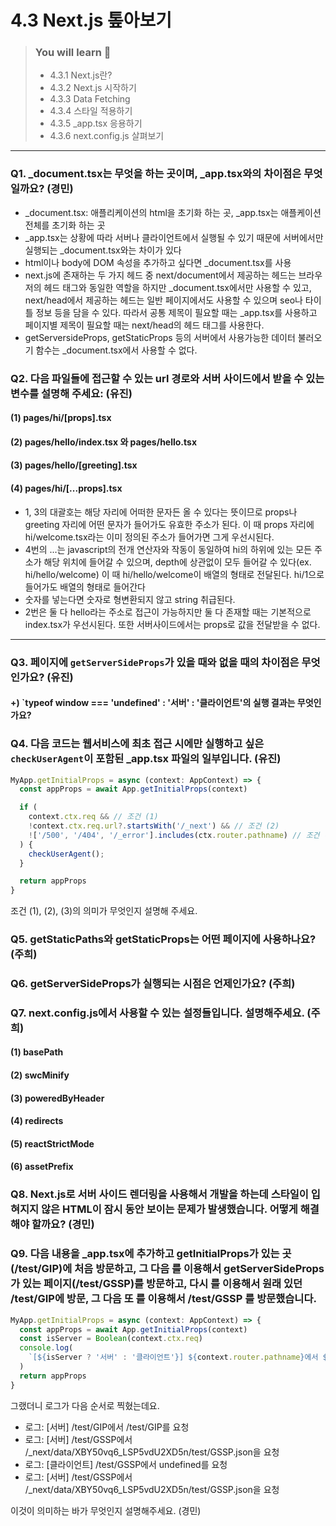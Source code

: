 # 4.3 Next.js 톺아보기

> ### You will learn 📝
>- 4.3.1 Next.js란?
>- 4.3.2 Next.js 시작하기
>- 4.3.3 Data Fetching
>- 4.3.4 스타일 적용하기
>- 4.3.5 _app.tsx 응용하기
>- 4.3.6 next.config.js 살펴보기

---

### Q1. _document.tsx는 무엇을 하는 곳이며, _app.tsx와의 차이점은 무엇일까요? (경민)
- _document.tsx: 애플리케이션의 html을 초기화 하는 곳, _app.tsx는 애플케이션 전체를 초기화 하는 곳
- _app.tsx는 상황에 따라 서버나 클라이언트에서 실행될 수 있기 때문에 서버에서만 실행되는 _document.tsx와는 차이가 있다
- html이나 body에 DOM 속성을 추가하고 싶다면 _document.tsx를 사용
- next.js에 존재하는 두 가지 헤드 중 next/document에서 제공하는 헤드는 브라우저의 헤드 태그와 동일한 역할을 하지만 _document.tsx에서만 사용할 수 있고, next/head에서 제공하는 헤드는 일반 페이지에서도 사용할 수 있으며 seo나 타이틀 정보 등을 담을 수 있다. 따라서 공통 제목이 필요할 때는 _app.tsx를 사용하고 페이지별 제목이 필요할 때는 next/head의 헤드 태그를 사용한다.
- getServersideProps, getStaticProps 등의 서버에서 사용가능한 데이터 불러오기 함수는 _document.tsx에서 사용할 수 없다.

### Q2. 다음 파일들에 접근할 수 있는 url 경로와 서버 사이드에서 받을 수 있는 변수를 설명해 주세요: (유진)
#### (1) pages/hi/[props].tsx
#### (2) pages/hello/index.tsx 와 pages/hello.tsx
#### (3) pages/hello/[greeting].tsx
#### (4) pages/hi/[...props].tsx

- 1, 3의 대괄호는 해당 자리에 어떠한 문자든 올 수 있다는 뜻이므로 props나 greeting 자리에 어떤 문자가 들어가도 유효한 주소가 된다. 이 때 props 자리에 hi/welcome.tsx라는 이미 정의된 주소가 들어가면 그게 우선시된다. 
- 4번의 ...는 javascript의 전개 연산자와 작동이 동일하여 hi의 하위에 있는 모든 주소가 해당 위치에 들어갈 수 있으며, depth에 상관없이 모두 들어갈 수 있다(ex. hi/hello/welcome) 이 때 hi/hello/welcome이 배열의 형태로 전달된다. hi/1으로 들어가도 배열의 형태로 들어간다
- 숫자를 넣는다면 숫자로 형변환되지 않고 string 취급된다.
- 2번은 둘 다 hello라는 주소로 접근이 가능하지만 둘 다 존재할 때는 기본적으로 index.tsx가 우선시된다. 또한 서버사이드에서는 props로 값을 전달받을 수 없다.

---

### Q3. 페이지에 `getServerSideProps`가 있을 때와 없을 때의 차이점은 무엇인가요? (유진)
#### +) `typeof window === 'undefined' : '서버' : '클라이언트'의 실행 결과는 무엇인가요?

### Q4. 다음 코드는 웹서비스에 최초 접근 시에만 실행하고 싶은 `checkUserAgent`이 포함된 _app.tsx 파일의 일부입니다. (유진)
```js
MyApp.getInitialProps = async (context: AppContext) => {
  const appProps = await App.getInitialProps(context)

  if (
    context.ctx.req && // 조건 (1)
    !context.ctx.req.url?.startsWith('/_next') && // 조건 (2)
    !['/500', '/404', '/_error'].includes(ctx.router.pathname) // 조건 (3)
  ) {
    checkUserAgent();
  }

  return appProps
}
```
조건 (1), (2), (3)의 의미가 무엇인지 설명해 주세요.

### Q5. getStaticPaths와 getStaticProps는 어떤 페이지에 사용하나요? (주희)

### Q6. getServerSideProps가 실행되는 시점은 언제인가요? (주희)

### Q7. next.config.js에서 사용할 수 있는 설정들입니다. 설명해주세요. (주희)
#### (1) basePath
#### (2) swcMinify
#### (3) poweredByHeader
#### (4) redirects
#### (5) reactStrictMode
#### (6) assetPrefix

### Q8. Next.js로 서버 사이드 렌더링을 사용해서 개발을 하는데 스타일이 입혀지지 않은 HTML이 잠시 동안 보이는 문제가 발생했습니다. 어떻게 해결해야 할까요? (경민)

### Q9. 다음 내용을 _app.tsx에 추가하고 getInitialProps가 있는 곳(/test/GIP)에 처음 방문하고, 그 다음 <Link>를 이용해서 getServerSideProps가 있는 페이지(/test/GSSP)를 방문하고, 다시 <Link>를 이용해서 원래 있던 /test/GIP에 방문, 그 다음 또 <Link>를 이용해서 /test/GSSP 를 방문했습니다.

```js
MyApp.getInitialProps = async (context: AppContext) => {
  const appProps = await App.getInitialProps(context)
  const isServer = Boolean(context.ctx.req)
  console.log(
    `[${isServer ? '서버' : '클라이언트'}] ${context.router.pathname}에서 ${context.ctx?.req?.url}를 요청함.`,
  )
  return appProps
}
```

그랬더니 로그가 다음 순서로 찍혔는데요.

- 로그: [서버] /test/GIP에서 /test/GIP를 요청
- 로그: [서버] /test/GSSP에서 /_next/data/XBY50vq6_LSP5vdU2XD5n/test/GSSP.json을 요청
- 로그: [클라이언트] /test/GSSP에서 undefined를 요청
- 로그: [서버] /test/GSSP에서 /_next/data/XBY50vq6_LSP5vdU2XD5n/test/GSSP.json을 요청

이것이 의미하는 바가 무엇인지 설명해주세요. (경민)